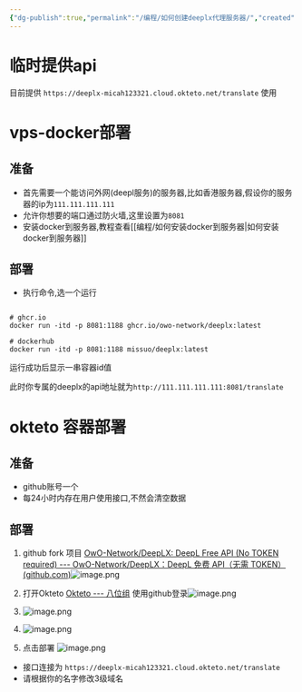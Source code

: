 ```yaml
---
{"dg-publish":true,"permalink":"/编程/如何创建deeplx代理服务器/","created":"","updated":""}
---
```



# 临时提供api

目前提供 ` https://deeplx-micah123321.cloud.okteto.net/translate ` 使用

# vps-docker部署

## 准备

- 首先需要一个能访问外网(deepl服务)的服务器,比如香港服务器,假设你的服务器的ip为`111.111.111.111`
- 允许你想要的端口通过防火墙,这里设置为`8081`
- 安装docker到服务器,教程查看[[编程/如何安装docker到服务器\|如何安装docker到服务器]]

## 部署

- 执行命令,选一个运行

```shell

# ghcr.io
docker run -itd -p 8081:1188 ghcr.io/owo-network/deeplx:latest

# dockerhub
docker run -itd -p 8081:1188 missuo/deeplx:latest

```

运行成功后显示一串容器id值

此时你专属的deeplx的api地址就为`http://111.111.111.111:8081/translate`

# okteto 容器部署

## 准备

- github账号一个
- 每24小时内存在用户使用接口,不然会清空数据

## 部署

1. github fork 项目 [OwO-Network/DeepLX: DeepL Free API (No TOKEN required) --- OwO-Network/DeepLX：DeepL 免费 API（无需 TOKEN） (github.com)](https://github.com/OwO-Network/DeepLX)![image.png](https://www.ake1.com/mkoss/2023-07-13/d79046d6.png)

2. 打开Okteto [Okteto --- 八位组](https://cloud.okteto.com/login) 使用github登录![image.png](https://www.ake1.com/mkoss/2023-07-13/1289d000.png)

3. ![image.png](https://www.ake1.com/mkoss/2023-07-13/d3c0c5b6.png)

4. ![image.png](https://www.ake1.com/mkoss/2023-07-13/09be1304.png)

5. 点击部署 ![image.png](https://www.ake1.com/mkoss/2023-07-13/46ccb24b.png)

- 接口连接为 `https://deeplx-micah123321.cloud.okteto.net/translate`
- 请根据你的名字修改3级域名
